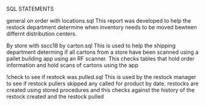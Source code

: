 SQL STATEMENTS

general on order with locations.sql
This report was developed to help the restock department determine when inventory needs to be moved bewteen differnt distribution centers. 

By store with sscc18 by carton.sql
This is used to help the shipping department determing if all cartons from a store have been scanned using a pallet building app using an RF scanner. This checks tables that hold order information and hold scans of cartons using the app

!check to see if restock was pulled.sql
This is used by the restock manager to see if restock pullers skipped any called for product by date. restocks are created using stored procedures and this checks against the history of the restock created and the restock pulled

